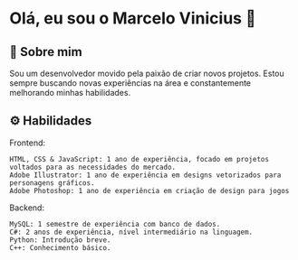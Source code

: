 # Olá, eu sou o Marcelo Vinicius 👋

## 🚀 Sobre mim 
  Sou um desenvolvedor movido pela paixão de criar novos projetos. Estou sempre buscando novas experiências na área e constantemente melhorando minhas habilidades.
## ⚙ Habilidades
Frontend: 

    HTML, CSS & JavaScript: 1 ano de experiência, focado em projetos voltados para as necessidades do mercado.
    Adobe Illustrator: 1 ano de experiência em designs vetorizados para personagens gráficos.
    Adobe Photoshop: 1 ano de experiência em criação de design para jogos



Backend:

    MySQL: 1 semestre de experiência com banco de dados.
    C#: 2 anos de experiência, nível intermediário na linguagem.
    Python: Introdução breve.
    C++: Conhecimento básico.